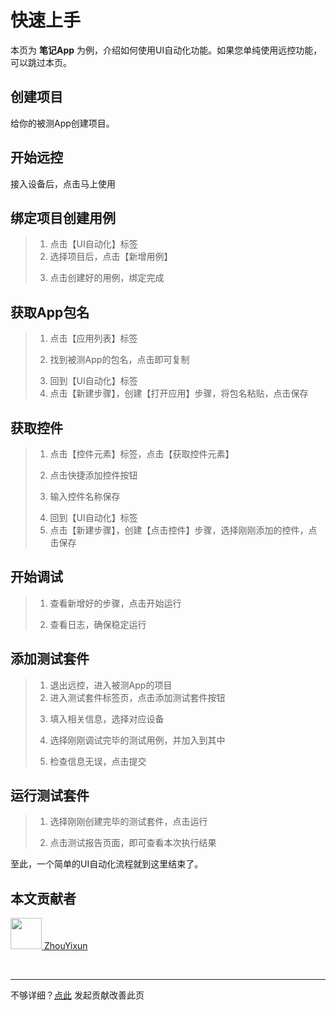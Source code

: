 # 快速上手

本页为 **笔记App** 为例，介绍如何使用UI自动化功能。如果您单纯使用远控功能，可以跳过本页。

## 创建项目

给你的被测App创建项目。

> <el-image hide-on-click-modal src="https://gitee.com/sonic-cloud/sonic-cloud/raw/main/src/assets/use-p.png" :preview-src-list="['https://gitee.com/sonic-cloud/sonic-cloud/raw/main/src/assets/use-p.png']" style="width: 300px"/>

## 开始远控

<el-alert style="margin-top: 20px" title="注意" show-icon type="info" description="如果不清楚如何接入设备，可以前往【部署文档】" :closable="false"/>

接入设备后，点击马上使用

> <el-image hide-on-click-modal src="https://gitee.com/sonic-cloud/sonic-cloud/raw/main/src/assets/use-1.png" :preview-src-list="['https://gitee.com/sonic-cloud/sonic-cloud/raw/main/src/assets/use-1.png']" style="width: 100px"/>

## 绑定项目创建用例

> 1. 点击【UI自动化】标签
> 2. 选择项目后，点击【新增用例】
> > <el-image hide-on-click-modal src="https://gitee.com/sonic-cloud/sonic-cloud/raw/main/src/assets/use-2.png" :preview-src-list="['https://gitee.com/sonic-cloud/sonic-cloud/raw/main/src/assets/use-2.png']" style="width: 100px"/>
> 3. 点击创建好的用例，绑定完成
> > <el-image hide-on-click-modal src="https://gitee.com/sonic-cloud/sonic-cloud/raw/main/src/assets/use-3.png" :preview-src-list="['https://gitee.com/sonic-cloud/sonic-cloud/raw/main/src/assets/use-3.png']" style="width: 100px"/>

## 获取App包名

> 1. 点击【应用列表】标签
> > <el-image hide-on-click-modal src="https://gitee.com/sonic-cloud/sonic-cloud/raw/main/src/assets/use-4.png" :preview-src-list="['https://gitee.com/sonic-cloud/sonic-cloud/raw/main/src/assets/use-4.png']" style="width: 100px"/>
> 2. 找到被测App的包名，点击即可复制
> > <el-image hide-on-click-modal src="https://gitee.com/sonic-cloud/sonic-cloud/raw/main/src/assets/use-5.png" :preview-src-list="['https://gitee.com/sonic-cloud/sonic-cloud/raw/main/src/assets/use-5.png']" style="width: 100px"/>
> 3. 回到【UI自动化】标签
> 4. 点击【新建步骤】，创建【打开应用】步骤，将包名粘贴，点击保存

## 获取控件

> 1. 点击【控件元素】标签，点击【获取控件元素】
> > <el-image hide-on-click-modal src="https://gitee.com/sonic-cloud/sonic-cloud/raw/main/src/assets/use-6.png" :preview-src-list="['https://gitee.com/sonic-cloud/sonic-cloud/raw/main/src/assets/use-6.png']" style="width: 100px"/> 
> 2. 点击快捷添加控件按钮
> > <el-image hide-on-click-modal src="https://gitee.com/sonic-cloud/sonic-cloud/raw/main/src/assets/use-7.png" :preview-src-list="['https://gitee.com/sonic-cloud/sonic-cloud/raw/main/src/assets/use-7.png']" style="width: 100px"/>
> 3. 输入控件名称保存
> > <el-image hide-on-click-modal src="https://gitee.com/sonic-cloud/sonic-cloud/raw/main/src/assets/use-8.png" :preview-src-list="['https://gitee.com/sonic-cloud/sonic-cloud/raw/main/src/assets/use-8.png']" style="width: 100px"/>
> 4. 回到【UI自动化】标签
> 5. 点击【新建步骤】，创建【点击控件】步骤，选择刚刚添加的控件，点击保存

## 开始调试

> 1. 查看新增好的步骤，点击开始运行
> > <el-image hide-on-click-modal src="https://gitee.com/sonic-cloud/sonic-cloud/raw/main/src/assets/use-9.png" :preview-src-list="['https://gitee.com/sonic-cloud/sonic-cloud/raw/main/src/assets/use-9.png']" style="width: 100px"/>
> 2. 查看日志，确保稳定运行
> > <el-image hide-on-click-modal src="https://gitee.com/sonic-cloud/sonic-cloud/raw/main/src/assets/use-10.png" :preview-src-list="['https://gitee.com/sonic-cloud/sonic-cloud/raw/main/src/assets/use-10.png']" style="width: 100px"/>

## 添加测试套件

> 1. 退出远控，进入被测App的项目
> 2. 进入测试套件标签页，点击添加测试套件按钮
> > <el-image hide-on-click-modal src="https://gitee.com/sonic-cloud/sonic-cloud/raw/main/src/assets/use-11.png" :preview-src-list="['https://gitee.com/sonic-cloud/sonic-cloud/raw/main/src/assets/use-11.png']" style="width: 100px"/>
> 3. 填入相关信息，选择对应设备
> > <el-image hide-on-click-modal src="https://gitee.com/sonic-cloud/sonic-cloud/raw/main/src/assets/use-12.png" :preview-src-list="['https://gitee.com/sonic-cloud/sonic-cloud/raw/main/src/assets/use-12.png']" style="width: 100px"/>
> 4. 选择刚刚调试完毕的测试用例，并加入到其中
> > <el-image hide-on-click-modal src="https://gitee.com/sonic-cloud/sonic-cloud/raw/main/src/assets/use-13.png" :preview-src-list="['https://gitee.com/sonic-cloud/sonic-cloud/raw/main/src/assets/use-13.png']" style="width: 100px"/>
> 5. 检查信息无误，点击提交
> > <el-image hide-on-click-modal src="https://gitee.com/sonic-cloud/sonic-cloud/raw/main/src/assets/use-14.png" :preview-src-list="['https://gitee.com/sonic-cloud/sonic-cloud/raw/main/src/assets/use-14.png']" style="width: 100px"/>

## 运行测试套件

> 1. 选择刚刚创建完毕的测试套件，点击运行
> > <el-image hide-on-click-modal src="https://gitee.com/sonic-cloud/sonic-cloud/raw/main/src/assets/use-15.png" :preview-src-list="['https://gitee.com/sonic-cloud/sonic-cloud/raw/main/src/assets/use-15.png']" style="width: 100px"/>
> 2. 点击测试报告页面，即可查看本次执行结果
> > <el-image hide-on-click-modal src="https://gitee.com/sonic-cloud/sonic-cloud/raw/main/src/assets/use-16.png" :preview-src-list="['https://gitee.com/sonic-cloud/sonic-cloud/raw/main/src/assets/use-16.png']" style="width: 100px"/>

至此，一个简单的UI自动化流程就到这里结束了。

## 本文贡献者
<div class="cont">
<a href="https://github.com/ZhouYixun" target="_blank">
<img src="https://avatars.githubusercontent.com/u/56339314?v=4" width="50"/>
<span>ZhouYixun</span>
</a>
</div>


&nbsp;
&nbsp;
***
不够详细？[点此](https://github.com/SonicCloudOrg/sonic-offical-website/edit/main/src/markdown/doc/doc-use.md) 发起贡献改善此页
